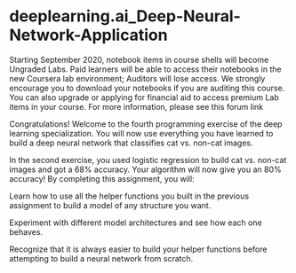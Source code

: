 # deeplearning.ai_Deep-Neural-Network-Application

Starting September 2020, notebook items in course shells will become Ungraded Labs. Paid learners will be able to access their notebooks in the new Coursera lab environment; Auditors will lose access. We strongly encourage you to download your notebooks if you are auditing this course. You can also upgrade or applying for financial aid to access premium Lab items in your course. For more information, please see this forum link

Congratulations! Welcome to the fourth programming exercise of the deep learning specialization. You will now use everything you have learned to build a deep neural network that classifies cat vs. non-cat images.

In the second exercise, you used logistic regression to build cat vs. non-cat images and got a 68% accuracy. Your algorithm will now give you an 80% accuracy! By completing this assignment, you will:

Learn how to use all the helper functions you built in the previous assignment to build a model of any structure you want.

Experiment with different model architectures and see how each one behaves.

Recognize that it is always easier to build your helper functions before attempting to build a neural network from scratch.
